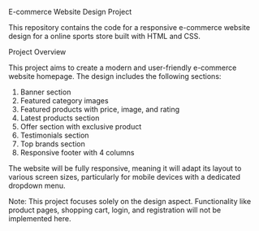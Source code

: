 E-commerce Website Design Project

This repository contains the code for a responsive e-commerce website design  for a online sports store built with HTML and CSS.

Project Overview

This project aims to create a modern and user-friendly e-commerce website homepage. The design includes the following sections:

1. Banner section
2. Featured category images
3. Featured products with price, image, and rating
4. Latest products section
5. Offer section with exclusive product
6. Testimonials section
7. Top brands section
8. Responsive footer with 4 columns
   
The website will be fully responsive, meaning it will adapt its layout to various screen sizes, particularly for mobile devices with a dedicated dropdown menu.

Note: This project focuses solely on the design aspect. Functionality like product pages, shopping cart, login, and registration will not be implemented here.

